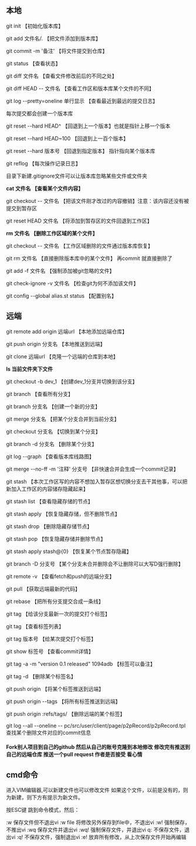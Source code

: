 

## 本地

git init 【初始化版本库】

git add 文件名/.    【把文件添加到版本库】

git commit -m '备注'  【将文件提交到仓库】

git status 【查看状态】

git diff 文件名 【查看文件修改前后的不同之处】

git diff HEAD -- 文件名 【查看工作区和版本库某个文件的不同】

git log  --pretty=oneline 单行显示 【查看最近到最远的提交日志】

每次提交都会创建一个版本库

git reset --hard HEAD^ 【回退到上一个版本】也就是指针上移一个版本

git reset --hard HEAD~100 【回退到上一百个版本】

git reset --hard 版本号 【回退到指定版本】 指针指向某个版本库

git reflog 【每次操作记录日志】

目录下新建.gitignore文件可以让版本库忽略某些文件或文件夹

**cat 文件名 【查看某个文件内容】**

git checkout -- 文件名 【把该文件刚才改过的内容撤销】注意：该内容还没有被提交到暂存区

git reset HEAD 文件名 【将添加到暂存区的文件回退到工作区】

**rm 文件名 【删除工作区域的某个文件】**

git checkout -- 文件名 【工作区域删除的文件通过版本库恢复】

git rm 文件名 【直接删除版本库中的某个文件】 再commit 就直接删除了

git add -f 文件名 【强制添加被git忽略的文件】

git check-ignore -v 文件名 【检查git为何不添加该文件】

git config --global alias.st status 【配置别名】

## 远端

git remote add origin 远端url 【本地添加远端仓库】

git push origin 分支名 【本地推送到远端】

git clone 远端url 【克隆一个远端的仓库到本地】

**ls 当前文件夹下文件**

git checkout -b dev_1 【创建dev_1分支并切换到该分支】

git branch 【查看所有分支】

git branch 分支名 【创建一个新的分支】

git merge 分支名 【把某个分支合并到当前分支】

git checkout 分支名 【切换到某个分支】

git branch -d 分支名 【删除某个分支】

git log --graph 【查看版本库线路图】

git merge --no-ff -m '注释' 分支号 【非快速合并会生成一个commit记录】

git stash 【本次工作区写的内容不想加入暂存区想切换分支去干其他事，可以把新加入工作区的内容储存隐藏起来】

git stash list 【查看隐藏存储的节点】

git stash apply 【恢复隐藏存储，但不删除节点】

git stash drop 【删除隐藏存储节点】

git stash pop 【恢复隐藏存储并删除节点】

git stash apply stash@{0} 【恢复某个节点暂存隐藏】

git branch -D 分支号 【某个分支未合并删除会不让删除可以大写D强行删除】

git remote -v 【查看fetch和push的远端分支】

git pull 【获取远端最新的代码】

git rebase 【把所有分支提交合成一条线】

git tag <tagname> 【给该分支最新一次的提交打个标签】

git tag 【查看标签列表】

git tag <tagname> 版本号 【给某次提交打个标签】

git show 标签号 【查看commit详情】

git tag -a <tagname> -m "version 0.1 released" 1094adb  【标签可以备注】

git tag -d <tagname> 【删除某个标签名】

git push origin <tagname> 【将某个标签推送到远端】

git push origin --tags 【将所有标签推送到远端】

git push origin :refs/tags/<tagname> 【删除远端的某个标签】

git log --all --oneline -- pc/src/user/client/page/p2pRecord/p2pRecord.tpl 查找某个删除文件对应的commit信息

#### Fork别人项目到自己的github 然后从自己的账号克隆到本地修改 修改完有推送到自己的远端仓库 推送一个pull request 作者是否接受 看心情



## cmd命令

进入VIM编辑器,可以新建文件也可以修改文件
如果这个文件，以前是没有的，则为新建，则下方有提示为新文件。

按ESC键 跳到命令模式，然后：

:w 保存文件但不退出vi 
:w file 将修改另外保存到file中，不退出vi 
:w! 强制保存，不推出vi 
:wq 保存文件并退出vi 
:wq! 强制保存文件，并退出vi 
q: 不保存文件，退出vi 
:q! 不保存文件，强制退出vi 
:e! 放弃所有修改，从上次保存文件开始再编辑
